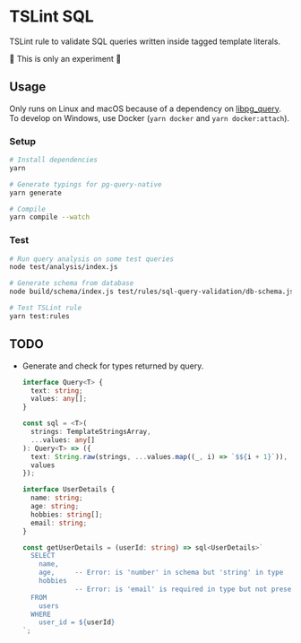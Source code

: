 # TSLint SQL

TSLint rule to validate SQL queries written inside tagged template literals.

:construction: This is only an experiment :construction:

## Usage

Only runs on Linux and macOS because of a dependency on [libpg_query](https://github.com/lfittl/libpg_query). To develop on Windows, use Docker (`yarn docker` and `yarn docker:attach`).

### Setup

```sh
# Install dependencies
yarn

# Generate typings for pg-query-native
yarn generate

# Compile
yarn compile --watch
```

### Test

```sh
# Run query analysis on some test queries
node test/analysis/index.js

# Generate schema from database
node build/schema/index.js test/rules/sql-query-validation/db-schema.json public

# Test TSLint rule
yarn test:rules
```

## TODO

- Generate and check for types returned by query.

  ```ts
  interface Query<T> {
    text: string;
    values: any[];
  }

  const sql = <T>(
    strings: TemplateStringsArray,
    ...values: any[]
  ): Query<T> => ({
    text: String.raw(strings, ...values.map((_, i) => `$${i + 1}`)),
    values
  });

  interface UserDetails {
    name: string;
    age: string;
    hobbies: string[];
    email: string;
  }

  const getUserDetails = (userId: string) => sql<UserDetails>`
    SELECT
      name,
      age,     -- Error: is 'number' in schema but 'string' in type
      hobbies
               -- Error: is 'email' is required in type but not present in query
    FROM
      users
    WHERE
      user_id = ${userId}
  `;
  ```
